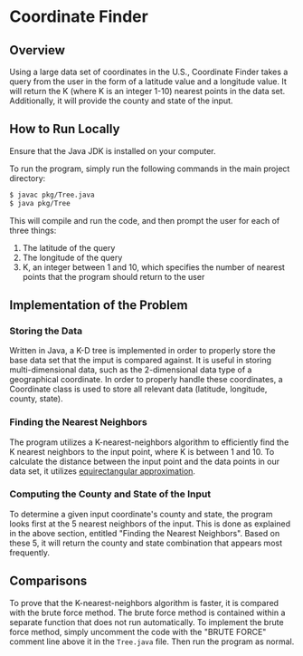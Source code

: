 # Coordinate Finder


## Overview

Using a large data set of coordinates in the U.S., Coordinate Finder takes a
query from the user in the form of a latitude value and a longitude value.  It
will return the K (where K is an integer 1-10) nearest points in the data set.
Additionally, it will provide the county and state of the input.


## How to Run Locally

Ensure that the Java JDK is installed on your computer.

To run the program, simply run the following commands in the main project directory:
```bash
$ javac pkg/Tree.java
$ java pkg/Tree
``` 
This will compile and run the code, and then prompt the user for each of
three things:
1. The latitude of the query
2. The longitude of the query
3. K, an integer between 1 and 10, which specifies the number of nearest points
that the program should return to the user


## Implementation of the Problem

### Storing the Data
Written in Java, a K-D tree is implemented in order to properly store the base
data set that the imput is compared against.  It is useful in storing
multi-dimensional data, such as the 2-dimensional data type of a geographical
coordinate.  In order to properly handle these coordinates, a Coordinate class
is used to store all relevant data (latitude, longitude, county, state).

### Finding the Nearest Neighbors
The program utilizes a K-nearest-neighbors algorithm to efficiently find the K
nearest neighbors to the input point, where K is between 1 and 10.  To calculate
the distance between the input point and the data points in our data set, it utilizes
[equirectangular approximation](http://www.movable-type.co.uk/scripts/latlong.html).

### Computing the County and State of the Input
To determine a given input coordinate's county and state, the program looks first at
the 5 nearest neighbors of the input.  This is done as explained in the above
section, entitled "Finding the Nearest Neighbors".  Based on these 5, it will return
the county and state combination that appears most frequently.


## Comparisons

To prove that the K-nearest-neighbors algorithm is faster, it is compared with the 
brute force method.  The brute force method is contained within a separate function
that does not run automatically.  To implement the brute force method, simply uncomment
the code with the "BRUTE FORCE" comment line above it in the `Tree.java` file.  Then
run the program as normal.

